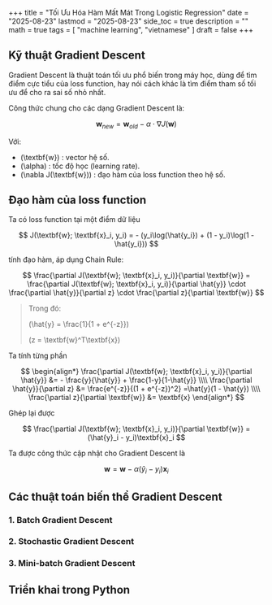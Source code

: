 +++
title = "Tối Ưu Hóa Hàm Mất Mát Trong Logistic Regression"
date = "2025-08-23"
lastmod = "2025-08-23"
side_toc = true
description = ""
math = true
tags = [
    "machine learning",
    "vietnamese"
]
draft = false
+++


## Kỹ thuật Gradient Descent

Gradient Descent là thuật toán tối ưu phổ biến trong máy học, dùng để tìm
điểm cực tiểu của loss function, hay nói cách khác là tìm điểm tham số tối ưu
để cho ra sai số nhỏ nhất.

Công thức chung cho các dạng Gradient Descent là:

$$
  \textbf{w}_{new} = \textbf{w}_{old} - \alpha \cdot \nabla J(\textbf{w})
$$

Với: 
- \(\textbf{w}\) : vector hệ số.
- \(\alpha\) : tốc độ học (learning rate).
- \(\nabla J(\textbf{w})\) : đạo hàm của loss function theo hệ số.

## Đạo hàm của loss function

Ta có loss function tại một điểm dữ liệu

$$
   J(\textbf{w}; \textbf{x}_i, y_i) = - (y_i\log(\hat{y_i}) + (1 - y_i)\log(1 - \hat{y_i}))
$$

tính đạo hàm, áp dụng Chain Rule:

$$
\frac{\partial J(\textbf{w}; \textbf{x}_i, y_i)}{\partial \textbf{w}} = 
\frac{\partial J(\textbf{w}; \textbf{x}_i, y_i)}{\partial \hat{y}} 
\cdot \frac{\partial \hat{y}}{\partial z} 
\cdot \frac{\partial z}{\partial \textbf{w}}
$$

> Trong đó:
>
> \(\hat{y} = \frac{1}{1 + e^{-z}}\)
>
> \(z = \textbf{w}^T\textbf{x}\)

Ta tính từng phần

$$
\begin{align*}
\frac{\partial J(\textbf{w}; \textbf{x}_i, y_i)}{\partial \hat{y}} 
&= - \frac{y}{\hat{y}} + \frac{1-y}{1-\hat{y}} \\\\
\frac{\partial \hat{y}}{\partial z} &= \frac{e^{-z}}{(1 + e^{-z})^2} =\hat{y}(1 - \hat{y}) \\\\
\frac{\partial z}{\partial \textbf{w}} &= \textbf{x}
\end{align*}
$$

Ghép lại được

$$
\frac{\partial J(\textbf{w}; \textbf{x}_i, y_i)}{\partial \textbf{w}} = (\hat{y}_i - y_i)\textbf{x}_i
$$

Ta được công thức cập nhật cho Gradient Descent là

$$
  \textbf{w} = \textbf{w} - \alpha (\hat{y}_i - y_i)\textbf{x}_i
$$

## Các thuật toán biến thể Gradient Descent

### 1. Batch Gradient Descent
### 2. Stochastic Gradient Descent
### 3. Mini-batch Gradient Descent

## Triển khai trong Python


